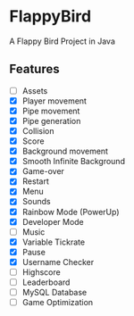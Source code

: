 # FlappyBird

A Flappy Bird Project in Java

## Features

- [ ] Assets
- [x] Player movement
- [x] Pipe movement
- [x] Pipe generation
- [x] Collision
- [x] Score
- [x] Background movement
- [x] Smooth Infinite Background
- [x] Game-over
- [x] Restart
- [x] Menu
- [x] Sounds
- [x] Rainbow Mode (PowerUp)
- [x] Developer Mode
- [ ] Music
- [x] Variable Tickrate
- [x] Pause
- [x] Username Checker
- [ ] Highscore
- [ ] Leaderboard
- [ ] MySQL Database 
- [ ] Game Optimization